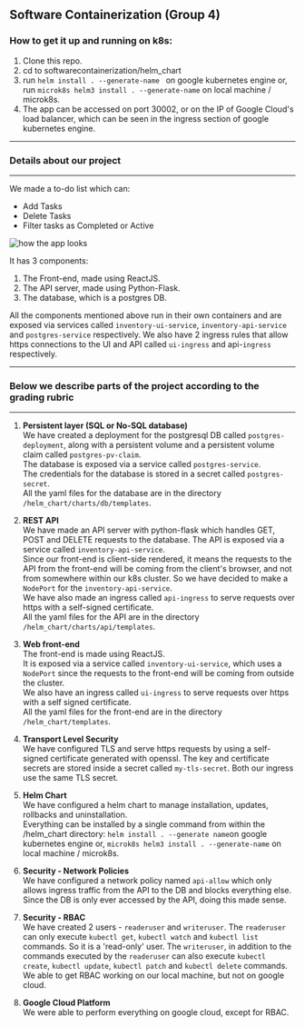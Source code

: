 Software Containerization (Group 4)
-
<h3>How to get it up and running on k8s: </h3>

 1. Clone this repo.
 2. cd to softwarecontainerization/helm_chart
 3. run `helm install . --generate-name ` on google kubernetes engine or, <br> run `microk8s helm3 install . --generate-name` on local machine / microk8s.
 4. The app can be accessed on port 30002, or on the IP of Google Cloud's load balancer, which can be seen in the ingress section of google kubernetes engine.
---

 <h3> Details about our project </h3>
 
---
We made a to-do list which can:
 - Add Tasks
 - Delete Tasks
 - Filter tasks as Completed or Active

![how the app looks](https://i.imgur.com/1Cr2hYy.png)

It has 3 components:

 1. The Front-end, made using ReactJS.
 2. The API server, made using Python-Flask.
 3. The database, which is a postgres DB.
 
All the components mentioned above run in their own containers and are exposed via services called `inventory-ui-service`, `inventory-api-service` and `postgres-service` respectively.
We also have 2 ingress rules that allow https connections to the UI and API called `ui-ingress` and api-`ingress` respectively.
___
<h3>Below we describe parts of the project according to the grading rubric</h3>

---
1. **Persistent layer (SQL or No-SQL database)**<br/>
	We have created a deployment for the postgresql DB called `postgres-deployment`, along with a persistent volume and a persistent volume claim called `postgres-pv-claim`. <br/> The database is exposed via a service called `postgres-service`. <br/> The credentials for the database is stored in a secret called `postgres-secret`. <br/>All the yaml files for the database are in the directory `/helm_chart/charts/db/templates`.
2. **REST API**	<br/>
	We have made an API server with python-flask which handles GET, POST and DELETE requests to the database. The API is exposed via a service called `inventory-api-service`. <br/> Since our front-end is client-side rendered, it means the requests to the API from the front-end will be coming from the client's browser, and not from somewhere within our k8s cluster. So we have decided to make a `NodePort` for the `inventory-api-service`. <br/> We have also made an ingress called `api-ingress` to serve requests over https with a self-signed certificate.<br/> All the yaml files for the API are in the directory `/helm_chart/charts/api/templates`.
	
3. **Web front-end**<br/>
	The front-end is made using ReactJS. <br/>It is exposed via a service called `inventory-ui-service`, which uses a `NodePort` since the requests to the front-end will be coming from outside the cluster.<br/>We also have an ingress called `ui-ingress` to serve requests over https with a self signed certificate. <br/>All the yaml files for the front-end are in the directory `/helm_chart/templates`.
4. **Transport Level Security**<br/>
	We have configured TLS and serve https requests by using a self-signed certificate generated with openssl. 
	The key and certificate secrets are stored inside a secret called `my-tls-secret`. Both our ingress use the same TLS secret.
5. **Helm Chart**<br/>
	We have configured a helm chart to manage installation, updates, rollbacks and uninstallation. <br/>Everything can be installed by a single command from within the /helm_chart directory: `helm install . --generate name`on google kubernetes engine or, `microk8s helm3 install . --generate-name` on local machine / microk8s. 
6. **Security - Network Policies**<br/>
	We have configured a network policy named `api-allow` which only allows ingress traffic from the API to the DB and blocks everything else. Since the DB is only ever accessed by the API, doing this made sense.
7. **Security - RBAC**<br/>
	We have created 2 users - `readeruser` and `writeruser`. The `readeruser` can only execute `kubectl get`, `kubectl watch` and `kubectl list` commands. So it is a 'read-only' user. The `writeruser`, in addition to the commands executed by the `readeruser` can also execute `kubectl create`, `kubectl update`, `kubectl patch` and `kubectl delete` commands.<br/> We able to get RBAC working on our local machine, but not on google cloud.
8. **Google Cloud Platform**<br/>
	We were able to perform everything on google cloud, except for RBAC.
